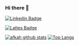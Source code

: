 ### Hi there 👋

[![Linkedin Badge](https://img.shields.io/badge/-KarolayneSilva-blue?style=flat-square&logo=Linkedin&logoColor=white&link=https://www.linkedin.com/in/karolayne-teixeira/)](https://www.linkedin.com/in/karolayne-teixeira/)

[![Lattes Badge](https://img.shields.io/badge/Lattes-KarolayneSilva-blue?style=flat-square&link=http://lattes.cnpq.br/2074137700305766)](http://lattes.cnpq.br/2074137700305766)

[![afkah github stats](https://github-readme-stats.vercel.app/api?username=AFKaro&show_icons=true)](https://github.com/AFKaro) 
[![Top Langs](https://github-readme-stats.vercel.app/api/top-langs/?username=AFKaro&layout=compact)](https://github.com/AFKaro)
